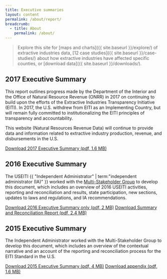 ```yaml
---
title: Executive summaries
layout: content
permalink: /about/report/
breadcrumb:
  - title: About
    permalink: /about/
---
```


> Explore this site for [maps and charts]({{ site.baseurl }}/explore/) of extractive industries data, [12 case studies]({{ site.baseurl }}/case-studies/) about how extractive industries have affected specific counties, or [download data]({{ site.baseurl }}/downloads/).

## 2017 Executive Summary

This report outlines progress made by the Department of the Interior and the Office of Natural Resource Revenue (ONRR) in 2017 on continuing to build upon the efforts of the Extractive Industries Transparency Initiative (EITI). In 2017, the U.S. withdrew from EITI as an Implementing Country, but will remain fully committed to institutionalizing the EITI principles of transparency and accountability.

This website (Natural Resources Revenue Data) will continue to provide data and information related to extractive industry production, revenue, and disbursements in the U.S.

<a href="{{site.baseurl}}/downloads/NRRD_executive-summary_2017.pdf" class="button-tertiary"><icon class="icon-cloud icon-padded"></icon>Download 2017 Executive Summary (pdf, 1.6 MB)</a>

## 2016 Executive Summary

The USEITI {{ "Independent Administrator" | term:"independent administrator (IA)" }} worked with the [Multi-Stakeholder Group](https://www.doi.gov/eiti/FACA) to develop this document, which includes an overview of 2016 USEITI activities, reporting and reconciliation and results, state participation, new sections, updates to laws and regulations, and IA recommendations.

<a href="{{site.baseurl}}/downloads/USEITI_executive-summary_2016-11-18.pdf" class="button-tertiary"><icon class="icon-cloud icon-padded"></icon>Download 2016 Executive Summary only (pdf, 2 MB)</a>
<a href="{{site.baseurl}}/downloads/USEITI_executive-summary-combined_2016-11-18.pdf" class="button-tertiary"><icon class="icon-cloud icon-padded"></icon>Download Summary and Reconciliation Report (pdf, 2.4 MB)</a>

## 2015 Executive Summary

The Independent Administrator worked with the Multi-Stakeholder Group to develop this document, which includes an overview of the contextual narrative and an account of the reporting and reconciliation process for the EITI Standard in the U.S.

<a href="{{site.baseurl}}/downloads/USEITI_executive-summary_2015-12-22.pdf" class="button-tertiary"><icon class="icon-cloud icon-padded"></icon>Download 2015 Executive Summary (pdf, 4 MB)</a>
<a href="{{site.baseurl}}/downloads/USEITI_extractive-revenue-appendix_2015-12-22.pdf" class="button-tertiary"><icon class="icon-cloud icon-padded"></icon>Download appendix (pdf, 1.6 MB)</a>
